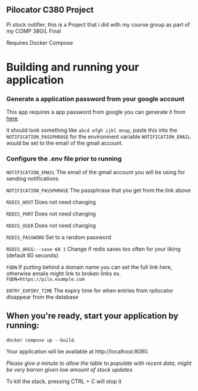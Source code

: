 ## Pilocator C380 Project
Pi stock notifier, this is a Project that i did with my course group as part of my COMP 380/L Final

Requires Docker Compose

# Building and running your application
### Generate a application password from your google account
This app requires a app password from google you can generate it from [here](https://myaccount.google.com/apppasswords).

it should look something like ``abcd efgh ijkl mnop``, paste this into the `NOTIFICATION_PASSPHRASE` for the environment variable
`NOTIFICATION_EMAIL` would be set to the email of the gmail account.

### Configure the .env file prior to running

``NOTIFICATION_EMAIL``    The email of the gmail account you will be using for sending notifications

``NOTIFICATION_PASSPHRASE``    The passphrase that you get from the link above

``REDIS_HOST``    Does not need changing

``REDIS_PORT``    Does not need changing

``REDIS_USER``    Does not need changing

``REDIS_PASSWORD``    Set to a random password

``REDIS_ARGS:--save 60 1``    Change if redis saves too often for your liking (default 60 seconds)

``FQDN``    If putting behind a domain name you can set the full link here, otherwise emails might link to broken links ex. `FQDN=https://pilo.example.com`

``ENTRY_EXPIRY_TIME``    The expiry time for when entries from rpilocator disappear from the database



## When you're ready, start your application by running:
`docker compose up --build`.

Your application will be available at http://localhost:8080. 

_Please give a minute to allow the table to populate with recent data, might be very barren given low amount of stock updates_

To kill the stack, pressing CTRL + C will stop it
